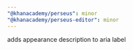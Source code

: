 ```yaml
---
"@khanacademy/perseus": minor
"@khanacademy/perseus-editor": minor
---
```


adds appearance description to aria label
